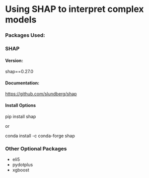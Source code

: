 # Using SHAP to interpret complex models

### Packages Used:
### SHAP

#### Version:
shap==0.27.0

#### Documentation:
https://github.com/slundberg/shap

#### Install Options

pip install shap

or

conda install -c conda-forge shap


### Other Optional Packages
* eli5
* pydotplus
* xgboost
